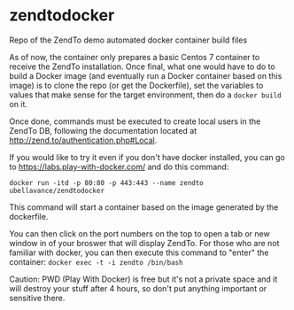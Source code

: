 # zendtodocker
Repo of the ZendTo demo automated docker container build files

As of now, the container only prepares a basic Centos 7 container to receive the ZendTo installation.  Once final, what one would have to do to build a Docker image (and eventually run a Docker container based on this image) is to clone the repo (or get the Dockerfile), set the variables to values that make sense for the target environment, then do a `docker build` on it.

Once done, commands must be executed to create local users in the ZendTo DB, following the documentation located at http://zend.to/authentication.php#Local.

If you would like to try it even if you don't have docker installed, you can go to https://labs.play-with-docker.com/ and do this command:

``docker run -itd -p 80:80 -p 443:443 --name zendto ubellavance/zendtodocker``

This command will start a container based on the image generated by the dockerfile.

You can then click on the port numbers on the top to open a tab or new window in of your broswer that will display ZendTo.  For those who are not familiar with docker, you can then execute this command to "enter" the container: ``docker exec -t -i zendto /bin/bash``

Caution: PWD (Play With Docker) is free but it's not a private space and it will destroy your stuff after 4 hours, so don't put anything important or sensitive there.
